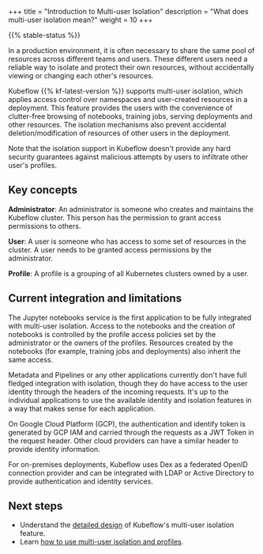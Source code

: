 +++
title = "Introduction to Multi-user Isolation"
description = "What does multi-user isolation mean?"
weight = 10
+++

{{% stable-status %}}

In a production environment, it is often necessary to share the same pool
of resources across different teams and users. These different users need
a reliable way to isolate and protect their own resources, without accidentally
viewing or changing each other's resources.

Kubeflow {{% kf-latest-version %}} supports multi-user isolation, which applies 
access control over namespaces and user-created
resources in a deployment. This feature provides the users with the
convenience of clutter-free browsing of notebooks, training jobs, serving
deployments and other resources. The isolation mechanisms also prevent
accidental deletion/modification of resources of other users in the deployment.

Note that the isolation support in Kubeflow doesn't provide any hard security
guarantees against malicious attempts by users to infiltrate other user's
profiles.

## Key concepts

**Administrator**: An administrator is someone who creates and maintains the Kubeflow cluster.
This person has the permission to grant access permissions to others.

**User**: A user is someone who has access to some set of resources in the cluster. A user
needs to be granted access permissions by the administrator.

**Profile**: A profile is a grouping of all Kubernetes clusters owned by a user.

## Current integration and limitations

The Jupyter notebooks service is the first application to be fully integrated with
multi-user isolation. Access to the notebooks and the creation of notebooks is 
controlled by the profile access policies set by the administrator or the owners
of the profiles. Resources created by the notebooks (for example, training jobs and
deployments) also inherit the same access.

Metadata and Pipelines or any other applications currently don't have full
fledged integration with isolation, though they do have access to the user
identity through the headers of the incoming requests. It's up to the individual
applications to use the available identity and isolation features
in a way that makes sense for each application.

On Google Cloud Platform (GCP), the authentication and identify token is generated by GCP IAM and carried
through the requests as a JWT Token in the request header. Other cloud providers can have a
similar header to provide identity information.

For on-premises deployments, Kubeflow uses Dex as a federated OpenID connection
provider and can be integrated with LDAP or Active Directory to provide authentication
and identity services.

## Next steps

* Understand the [detailed design](/docs/components/multi-tenancy/design/) of Kubeflow's multi-user isolation feature.
* Learn [how to use multi-user isolation and profiles](/docs/components/multi-tenancy/getting-started/).
